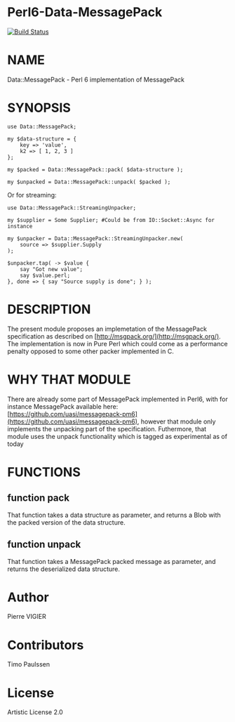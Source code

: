 # Perl6-Data-MessagePack

[![Build Status](https://travis-ci.org/pierre-vigier/Perl6-Data-MessagePack.svg?branch=master)](https://travis-ci.org/pierre-vigier/Perl6-Data-MessagePack)

NAME
====

Data::MessagePack - Perl 6 implementation of MessagePack

SYNOPSIS
========

    use Data::MessagePack;

    my $data-structure = {
        key => 'value',
        k2 => [ 1, 2, 3 ]
    };

    my $packed = Data::MessagePack::pack( $data-structure );

    my $unpacked = Data::MessagePack::unpack( $packed );

Or for streaming:

    use Data::MessagePack::StreamingUnpacker;

    my $supplier = Some Supplier; #Could be from IO::Socket::Async for instance

    my $unpacker = Data::MessagePack::StreamingUnpacker.new(
        source => $supplier.Supply
    );

    $unpacker.tap( -> $value {
        say "Got new value";
        say $value.perl;
    }, done => { say "Source supply is done"; } );

DESCRIPTION
===========

The present module proposes an implemetation of the MessagePack specification as described on [http://msgpack.org/](http://msgpack.org/). The implementation is now in Pure Perl which could come as a performance penalty opposed to some other packer implemented in C.

WHY THAT MODULE
===============

There are already some part of MessagePack implemented in Perl6, with for instance MessagePack available here: [https://github.com/uasi/messagepack-pm6](https://github.com/uasi/messagepack-pm6), however that module only implements the unpacking part of the specification. Futhermore, that module uses the unpack functionality which is tagged as experimental as of today

FUNCTIONS
=========

function pack
-------------

That function takes a data structure as parameter, and returns a Blob with the packed version of the data structure.

function unpack
---------------

That function takes a MessagePack packed message as parameter, and returns the deserialized data structure.

Author
======

Pierre VIGIER

Contributors
============

Timo Paulssen

License
=======

Artistic License 2.0
